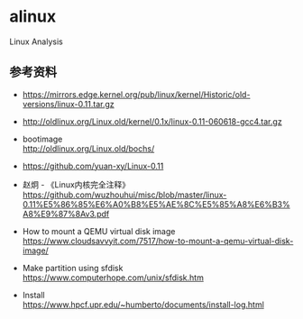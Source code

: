 # alinux
Linux Analysis

## 参考资料

- <https://mirrors.edge.kernel.org/pub/linux/kernel/Historic/old-versions/linux-0.11.tar.gz>

- <http://oldlinux.org/Linux.old/kernel/0.1x/linux-0.11-060618-gcc4.tar.gz>

- bootimage  
    <http://oldlinux.org/Linux.old/bochs/>
- <https://github.com/yuan-xy/Linux-0.11>

- 赵炯 - 《Linux内核完全注释》  
    <https://github.com/wuzhouhui/misc/blob/master/linux-0.11%E5%86%85%E6%A0%B8%E5%AE%8C%E5%85%A8%E6%B3%A8%E9%87%8Av3.pdf>

- How to mount a QEMU virtual disk image  
    <https://www.cloudsavvyit.com/7517/how-to-mount-a-qemu-virtual-disk-image/>

- Make partition using sfdisk  
    <https://www.computerhope.com/unix/sfdisk.htm>

- Install  
    <https://www.hpcf.upr.edu/~humberto/documents/install-log.html>
